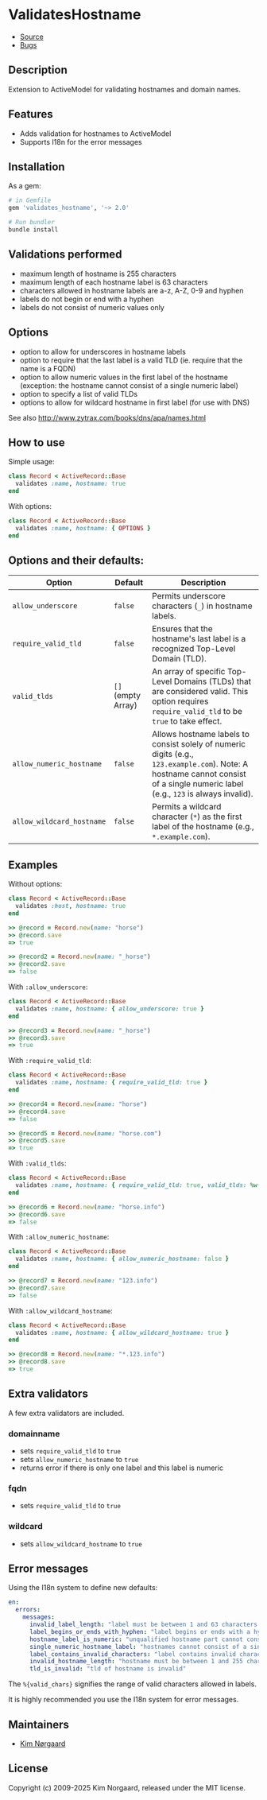 # ValidatesHostname

- [Source](https://github.com/KimNorgaard/validates_hostname)
- [Bugs](https://github.com/KimNorgaard/validates_hostname/issues)

## Description

Extension to ActiveModel for validating hostnames and domain names.

## Features

- Adds validation for hostnames to ActiveModel
- Supports I18n for the error messages

## Installation

As a gem:

```bash
# in Gemfile
gem 'validates_hostname', '~> 2.0'

# Run bundler
bundle install
```

## Validations performed

- maximum length of hostname is 255 characters
- maximum length of each hostname label is 63 characters
- characters allowed in hostname labels are a-z, A-Z, 0-9 and hyphen
- labels do not begin or end with a hyphen
- labels do not consist of numeric values only

## Options

- option to allow for underscores in hostname labels
- option to require that the last label is a valid TLD (ie. require that the name is a FQDN)
- option to allow numeric values in the first label of the hostname (exception:
  the hostname cannot consist of a single numeric label)
- option to specify a list of valid TLDs
- options to allow for wildcard hostname in first label (for use with DNS)

See also http://www.zytrax.com/books/dns/apa/names.html

## How to use

Simple usage:

```ruby
class Record < ActiveRecord::Base
  validates :name, hostname: true
end
```

With options:

```ruby
class Record < ActiveRecord::Base
  validates :name, hostname: { OPTIONS }
end
```

## Options and their defaults:

| Option                | Default              | Description                                                                    |
|-----------------------|--------------------- | ------------------------------------------------------------------------------ |
| `allow_underscore`    | `false`              | Permits underscore characters (`_`) in hostname labels.                        |
| `require_valid_tld`   | `false`              | Ensures that the hostname's last label is a recognized Top-Level Domain (TLD). |
| `valid_tlds`          | `[]` (empty Array)   | An array of specific Top-Level Domains (TLDs) that are considered valid. This option requires `require_valid_tld` to be `true` to take effect. |
| `allow_numeric_hostname` | `false`           | Allows hostname labels to consist solely of numeric digits (e.g., `123.example.com`). Note: A hostname cannot consist of a single numeric label (e.g., `123` is always invalid). |
| `allow_wildcard_hostname` | `false`          | Permits a wildcard character (`*`) as the first label of the hostname (e.g., `*.example.com`). |

## Examples

Without options:

```ruby
class Record < ActiveRecord::Base
  validates :host, hostname: true
end

>> @record = Record.new(name: "horse")
>> @record.save
=> true

>> @record2 = Record.new(name: "_horse")
>> @record2.save
=> false
```

With `:allow_underscore`:

```ruby
class Record < ActiveRecord::Base
  validates :name, hostname: { allow_underscore: true }
end

>> @record3 = Record.new(name: "_horse")
>> @record3.save
=> true
```

With `:require_valid_tld`:

```ruby
class Record < ActiveRecord::Base
  validates :name, hostname: { require_valid_tld: true }
end

>> @record4 = Record.new(name: "horse")
>> @record4.save
=> false

>> @record5 = Record.new(name: "horse.com")
>> @record5.save
=> true
```

With `:valid_tlds`:

```ruby
class Record < ActiveRecord::Base
  validates :name, hostname: { require_valid_tld: true, valid_tlds: %w(com org net) }
end

>> @record6 = Record.new(name: "horse.info")
>> @record6.save
=> false
```

With `:allow_numeric_hostname`:

```ruby
class Record < ActiveRecord::Base
  validates :name, hostname: { allow_numeric_hostname: false }
end

>> @record7 = Record.new(name: "123.info")
>> @record7.save
=> false
```

With `:allow_wildcard_hostname`:

```ruby
class Record < ActiveRecord::Base
  validates :name, hostname: { allow_wildcard_hostname: true }
end

>> @record8 = Record.new(name: "*.123.info")
>> @record8.save
=> true
```

## Extra validators

A few extra validators are included.

### domainname

- sets `require_valid_tld` to `true`
- sets `allow_numeric_hostname` to `true`
- returns error if there is only one label and this label is numeric

### fqdn

- sets `require_valid_tld` to `true`

### wildcard

- sets `allow_wildcard_hostname` to `true`

## Error messages

Using the I18n system to define new defaults:

```yaml
en:
  errors:
    messages:
      invalid_label_length: "label must be between 1 and 63 characters long"
      label_begins_or_ends_with_hyphen: "label begins or ends with a hyphen"
      hostname_label_is_numeric: "unqualified hostname part cannot consist of numeric values only"
      single_numeric_hostname_label: "hostnames cannot consist of a single numeric label"
      label_contains_invalid_characters: "label contains invalid characters (valid characters: [%{valid_chars}])"
      invalid_hostname_length: "hostname must be between 1 and 255 characters long"
      tld_is_invalid: "tld of hostname is invalid"
```

The `%{valid_chars}` signifies the range of valid characters allowed in labels.

It is highly recommended you use the I18n system for error messages.

## Maintainers

- [Kim Nørgaard](mailto:jasen@jasen.dk)

## License

Copyright (c) 2009-2025 Kim Norgaard, released under the MIT license.
